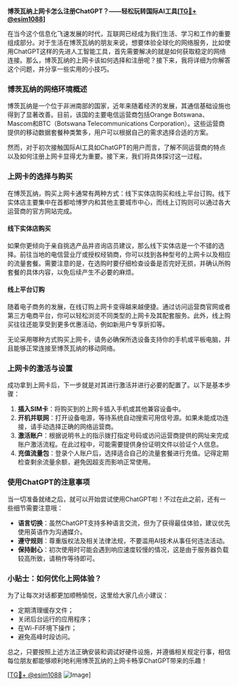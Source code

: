 **博茨瓦纳上网卡怎么注册ChatGPT？——轻松玩转国际AI工具[[TG💪+ @esim1088](https://t.me/s/esim1088)]**

在当今这个信息化飞速发展的时代，互联网已经成为我们生活、学习和工作的重要组成部分。对于生活在博茨瓦纳的朋友来说，想要体验全球化的网络服务，比如使用ChatGPT这样的先进人工智能工具，首先需要解决的就是如何获取稳定的网络连接。那么，博茨瓦纳的上网卡该如何选择和注册呢？接下来，我将详细为你解答这个问题，并分享一些实用的小技巧。

### 博茨瓦纳的网络环境概述

博茨瓦纳是一个位于非洲南部的国家，近年来随着经济的发展，其通信基础设施也得到了显著改善。目前，该国的主要电信运营商包括Orange Botswana、Mascom和BTC（Botswana Telecommunications Corporation）。这些运营商提供的移动数据套餐种类繁多，用户可以根据自己的需求选择合适的方案。

然而，对于初次接触国际AI工具如ChatGPT的用户而言，了解不同运营商的特点以及如何注册上网卡显得尤为重要。接下来，我们将具体探讨这一过程。

### 上网卡的选择与购买

在博茨瓦纳，购买上网卡通常有两种方式：线下实体店购买和线上平台订购。线下实体店主要集中在首都哈博罗内和其他主要城市中心，而线上订购则可以通过各大运营商的官方网站完成。

#### 线下实体店购买

如果你更倾向于亲自挑选产品并咨询店员建议，那么线下实体店是一个不错的选择。前往当地的电信营业厅或授权经销商，你可以找到各种型号的上网卡以及相应的流量套餐。需要注意的是，在选购时要仔细检查设备是否完好无损，并确认所购套餐的具体内容，以免后续产生不必要的麻烦。

#### 线上平台订购

随着电子商务的发展，在线订购上网卡变得越来越便捷。通过访问运营商官网或者第三方电商平台，你可以轻松浏览不同类型的上网卡及其配套服务。此外，线上购买往往还能享受到更多优惠活动，例如新用户专享折扣等。

无论采用哪种方式购买上网卡，请务必确保所选设备支持你的手机或平板电脑，并且能够正常连接至博茨瓦纳的移动网络。

### 上网卡的激活与设置

成功拿到上网卡后，下一步就是对其进行激活并进行必要的配置了。以下是基本步骤：

1. **插入SIM卡**：将购买到的上网卡插入手机或其他兼容设备中。
2. **开机并联网**：打开设备电源，等待系统自动搜索可用信号源。如果未能成功连接，请手动选择正确的网络运营商。
3. **激活账户**：根据说明书上的指示拨打指定号码或访问运营商提供的网址来完成账户激活流程。在此过程中，可能需要提供身份证明文件以验证个人信息。
4. **充值流量包**：登录个人账户后，选择适合自己的流量套餐进行充值。记得定期检查剩余流量余额，避免因超支而影响正常使用。

### 使用ChatGPT的注意事项

当一切准备就绪之后，就可以开始尝试使用ChatGPT啦！不过在此之前，还有一些细节需要注意哦：

- **语言切换**：虽然ChatGPT支持多种语言交流，但为了获得最佳体验，建议优先使用英语作为沟通媒介。
- **遵守规则**：尊重版权法及相关法律法规，不要滥用AI技术从事任何违法活动。
- **保持耐心**：初次使用时可能会遇到响应速度较慢的情况，这是由于服务器负载较高所致，请稍作等待即可。

### 小贴士：如何优化上网体验？

为了让每次对话都更加顺畅愉悦，这里给大家几点小建议：
- 定期清理缓存文件；
- 关闭后台运行的应用程序；
- 在Wi-Fi环境下操作；
- 避免高峰时段访问。

总之，只要按照上述方法正确安装和调试好硬件设施，并遵循相关规定行事，相信每位朋友都能够顺利地利用博茨瓦纳的上网卡畅享ChatGPT带来的乐趣！

[[TG💪+ @esim1088](https://t.me/s/esim1088) ![Image](https://i.postimg.cc/4NQfJmqS/Snipaste-2025-05-13-00-14-12.png)]